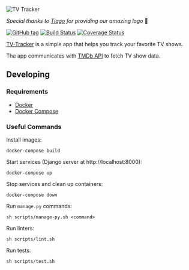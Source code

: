 ![TV Tracker](https://raw.githubusercontent.com/olivertso/tv-tracker/master/project/core/static/core/img/logo.png)

*Special thanks to [Tiago](https://github.com/tmazza) for providing our amazing logo* 🍺

[![GitHub tag](https://img.shields.io/github/tag/olivertso/tv-tracker.svg)](https://github.com/olivertso/tv-tracker)
[![Build Status](https://travis-ci.org/olivertso/tv-tracker.svg?branch=master)](https://travis-ci.org/olivertso/tv-tracker)
[![Coverage Status](https://coveralls.io/repos/github/olivertso/tv-tracker/badge.svg?branch=master)](https://coveralls.io/github/olivertso/tv-tracker?branch=master)

[TV-Tracker][tv-tracker] is a simple app that helps you track your favorite TV shows.

The app communicates with [TMDb API][tmdb-api] to fetch TV show data.

## Developing

### Requirements

- [Docker][docker]
- [Docker Compose][docker-compose]

### Useful Commands

Install images:
```
docker-compose build
```

Start services (Django server at http://localhost:8000):
```
docker-compose up
```

Stop services and clean up containers:
```
docker-compose down
```

Run `manage.py` commands:
```
sh scripts/manage-py.sh <command>
```

Run linters:
```
sh scripts/lint.sh
```

Run tests:
```
sh scripts/test.sh
```

[docker]: https://www.docker.com/
[docker-compose]: https://docs.docker.com/compose/
[tmdb-api]: https://developers.themoviedb.org/3
[tv-tracker]: https://my-tv-tracker.herokuapp.com/
